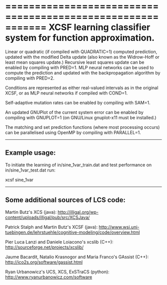 ===========================================================
XCSF learning classifier system for function approximation.
===========================================================
Linear or quadratic (if compiled with QUADRATIC=1) computed prediction, updated
with the modified Delta update (also known as the Widrow-Hoff or least mean
squares update.) Recursive least squares update can be enabled by compiling
with PRED=1. MLP neural networks can be used to compute the prediction and
updated with the backpropagation algorithm by compiling with PRED=2.

Conditions are represented as either real-valued intervals as in the original
XCSF, or as MLP neural networks if compiled with COND=1.  

Self-adaptive mutation rates can be enabled by compiling with SAM=1.

An updated GNUPlot of the current system error can be enabled by compiling with
GNUPLOT=1 (on GNU/Linux gnuplot-x11 must be installed.)

The matching and set prediction functions (where most processing occurs) can be
parallelised using OpenMP by compiling with PARALLEL=1.

--------------
Example usage:
--------------
To initiate the learning of in/sine_1var_train.dat and test performance on
in/sine_1var_test.dat run: 

xcsf sine_1var

------------------------------------
Some additional sources of LCS code:
------------------------------------
Martin Butz's XCS (java):
http://illigal.org/wp-content/uploads/illigal/pub/src/XCSJava/

Patrick Stalph and Martin Butz's XCSF (java):
http://www.wsi.uni-tuebingen.de/lehrstuehle/cognitive-modeling/code/overview.html

Pier Luca Lanzi and Daniele Loiacono's xcslib (C++):
http://sourceforge.net/projects/xcslib/

Jaume Bacardit, Natalio Krasnogor and Maria Franco's GAssist (C++):
http://ico2s.org/software/gassist.html

Ryan Urbanowicz's UCS, XCS, ExSTraCS (python):
http://www.ryanurbanowicz.com/software
